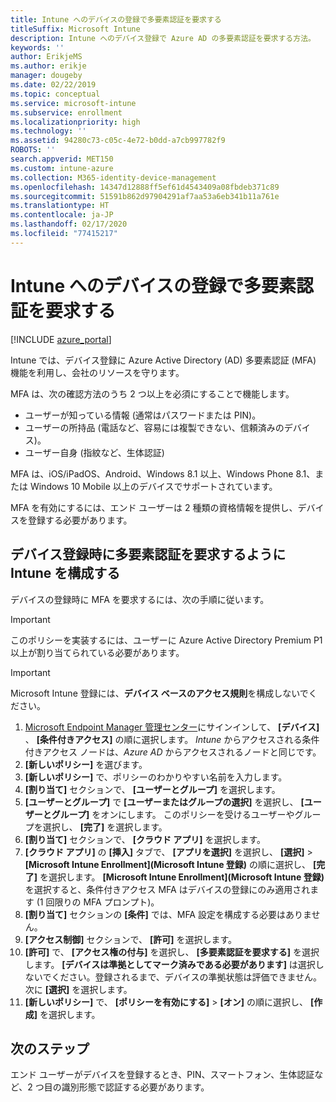 ```yaml
---
title: Intune へのデバイスの登録で多要素認証を要求する
titleSuffix: Microsoft Intune
description: Intune へのデバイス登録で Azure AD の多要素認証を要求する方法。
keywords: ''
author: ErikjeMS
ms.author: erikje
manager: dougeby
ms.date: 02/22/2019
ms.topic: conceptual
ms.service: microsoft-intune
ms.subservice: enrollment
ms.localizationpriority: high
ms.technology: ''
ms.assetid: 94280c73-c05c-4e72-b0dd-a7cb997782f9
ROBOTS: ''
search.appverid: MET150
ms.custom: intune-azure
ms.collection: M365-identity-device-management
ms.openlocfilehash: 14347d12888ff5ef61d4543409a08fbdeb371c89
ms.sourcegitcommit: 51591b862d97904291af7aa53a6eb341b11a761e
ms.translationtype: HT
ms.contentlocale: ja-JP
ms.lasthandoff: 02/17/2020
ms.locfileid: "77415217"
---
```

# <a name="require-multi-factor-authentication-for-intune-device-enrollments"></a>Intune へのデバイスの登録で多要素認証を要求する

[!INCLUDE [azure_portal](../includes/azure_portal.md)]

Intune では、デバイス登録に Azure Active Directory (AD) 多要素認証 (MFA) 機能を利用し、会社のリソースを守ります。

MFA は、次の確認方法のうち 2 つ以上を必須にすることで機能します。

- ユーザーが知っている情報 (通常はパスワードまたは PIN)。
- ユーザーの所持品 (電話など、容易には複製できない、信頼済みのデバイス)。
- ユーザー自身 (指紋など、生体認証)

MFA は、iOS/iPadOS、Android、Windows 8.1 以上、Windows Phone 8.1、または Windows 10 Mobile 以上のデバイスでサポートされています。

MFA を有効にするには、エンド ユーザーは 2 種類の資格情報を提供し、デバイスを登録する必要があります。

## <a name="configure-intune-to-require-multi-factor-authentication-at-device-enrollment"></a>デバイス登録時に多要素認証を要求するように Intune を構成する

デバイスの登録時に MFA を要求するには、次の手順に従います。

>[!Important]
>このポリシーを実装するには、ユーザーに Azure Active Directory Premium P1 以上が割り当てられている必要があります。

>[!Important]
>Microsoft Intune 登録には、**デバイス ベースのアクセス規則**を構成しないでください。

1. [Microsoft Endpoint Manager 管理センター](https://go.microsoft.com/fwlink/?linkid=2109431)にサインインして、 **[デバイス]** 、 **[条件付きアクセス]** の順に選択します。 *Intune* からアクセスされる条件付きアクセス ノードは、*Azure AD* からアクセスされるノードと同じです。
2. **[新しいポリシー]** を選びます。
3. **[新しいポリシー]** で、ポリシーのわかりやすい名前を入力します。
4. **[割り当て]** セクションで、 **[ユーザーとグループ]** を選択します。 
5. **[ユーザーとグループ]** で **[ユーザーまたはグループの選択]** を選択し、 **[ユーザーとグループ]** をオンにします。 このポリシーを受けるユーザーやグループを選択し、 **[完了]** を選択します。
6. **[割り当て]** セクションで、 **[クラウド アプリ]** を選択します。
7. **[クラウド アプリ]** の **[挿入]** タブで、 **[アプリを選択]** を選択し、 **[選択]**  >  **[Microsoft Intune Enrollment]\(Microsoft Intune 登録\)** の順に選択し、 **[完了]** を選択します。 **[Microsoft Intune Enrollment]\(Microsoft Intune 登録\)** を選択すると、条件付きアクセス MFA はデバイスの登録にのみ適用されます (1 回限りの MFA プロンプト)。
8. **[割り当て]** セクションの **[条件]** では、MFA 設定を構成する必要はありません。
9. **[アクセス制御]** セクションで、 **[許可]** を選択します。
10. **[許可]** で、 **[アクセス権の付与]** を選択し、 **[多要素認証を要求する]** を選択します。 **[デバイスは準拠としてマーク済みである必要があります]** は選択しないでください。登録されるまで、デバイスの準拠状態は評価できません。 次に **[選択]** を選択します。
11. **[新しいポリシー]** で、 **[ポリシーを有効にする]**  >  **[オン]** の順に選択し、 **[作成]** を選択します。



## <a name="next-steps"></a>次のステップ

エンド ユーザーがデバイスを登録するとき、PIN、スマートフォン、生体認証など、2 つ目の識別形態で認証する必要があります。
